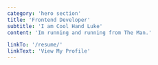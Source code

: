 ```yaml
---
category: 'hero section'
title: 'Frontend Developer'
subtitle: 'I am Cool Hand Luke'
content: 'Im running and running from The Man.'

linkTo: '/resume/'
linkText: 'View My Profile'
---
```

